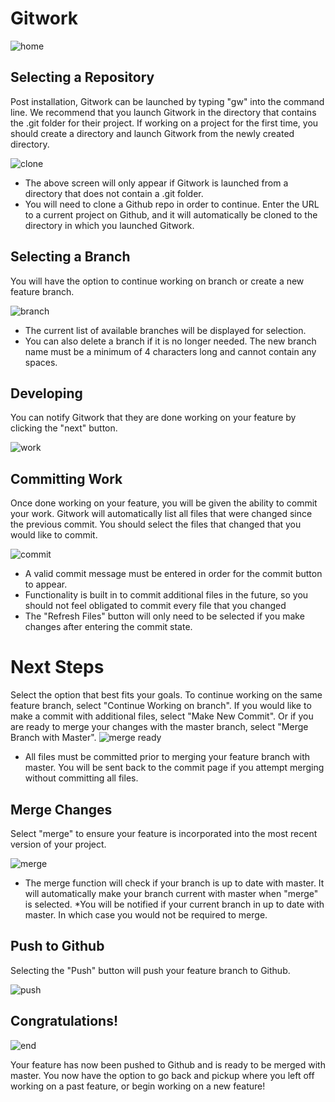 # Gitwork

![home](https://cloud.githubusercontent.com/assets/8791823/6994152/98bca5d0-dadc-11e4-9a4a-9423fe5690dd.png)

## Selecting a Repository

Post installation, Gitwork can be launched by typing "gw" into the command line. We recommend that you launch Gitwork in the directory that contains the .git folder for their project. If working on a project for the first time, you should create a directory and launch Gitwork from the newly created directory.

![clone](https://cloud.githubusercontent.com/assets/8791823/6994155/9de00eda-dadc-11e4-98c5-469cfe7642a0.png)

* The above screen will only appear if Gitwork is launched from a directory that does not contain a .git folder.
* You will need to clone a Github repo in order to continue. Enter the URL to a current project on Github, and it will automatically be cloned to the directory in which you launched Gitwork.

## Selecting a Branch

You will have the option to continue working on branch or create a new feature branch.

![branch](https://cloud.githubusercontent.com/assets/8791823/6994156/a2e2812e-dadc-11e4-93f5-ce009d3e1899.png)

* The current list of available branches will be displayed for selection.
* You can also delete a branch if it is no longer needed. The new branch name must be a minimum of 4 characters long and cannot contain any spaces.

## Developing

You can notify Gitwork that they are done working on your feature by clicking the "next" button.

![work](https://cloud.githubusercontent.com/assets/8791823/6994157/a73a09d6-dadc-11e4-9af3-7793274f5d79.png)

## Committing Work

Once done working on your feature, you will be given the ability to commit your work. Gitwork will automatically list all files that were changed since the previous commit. You should select the files that changed that you would like to commit.

![commit](https://cloud.githubusercontent.com/assets/8791823/6994158/aa7e942c-dadc-11e4-9184-164a9cc4afe2.png)

* A valid commit message must be entered in order for the commit button to appear.
* Functionality is built in to commit additional files in the future, so you should not feel obligated to commit every file that you changed
* The "Refresh Files" button will only need to be selected if you make changes after entering the commit state.

# Next Steps
Select the option that best fits your goals. To continue working on the same feature branch, select "Continue Working on branch". If you would like to make a commit with additional files, select "Make New Commit". Or if you are ready to merge your changes with the master branch, select "Merge Branch with Master".
![merge ready](https://cloud.githubusercontent.com/assets/8791823/6994160/afa3736e-dadc-11e4-9793-fcd4ee31a0ad.png)

* All files must be committed prior to merging your feature branch with master. You will be sent back to the commit page if you attempt merging without committing all files.


## Merge Changes

Select "merge" to ensure your feature is incorporated into the most recent version of your project.

![merge](https://cloud.githubusercontent.com/assets/8791823/6994161/b24a5fb0-dadc-11e4-86e8-9851d571722a.png)

* The merge function will check if your branch is up to date with master. It will automatically make your branch current with master when "merge" is selected.
*You will be notified if your current branch in up to date with master. In which case you would not be required to merge.

## Push to Github

Selecting the "Push" button will push your feature branch to Github.

![push](https://cloud.githubusercontent.com/assets/8791823/6994163/b9072324-dadc-11e4-9779-ad9002d04d21.png)

## Congratulations!

![end](https://cloud.githubusercontent.com/assets/8791823/6994164/bb75e47e-dadc-11e4-8572-71debc791656.png)

Your feature has now been pushed to Github and is ready to be merged with master. You now have the option to go back and pickup where you left off working on a past feature, or begin working on a new feature!
